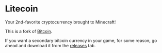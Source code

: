 # Litecoin

Your 2nd-favorite cryptocurrency brought to Minecraft!    

This is a fork of [Bitcoin](https://www.spigotmc.org/resources/bitcoin.52085/).

If you want a secondary bitcoin currency in your game, for some reason, go ahead and download it from the [releases](https://github.com/Chewsterchew/Litecoin/releases) tab.
